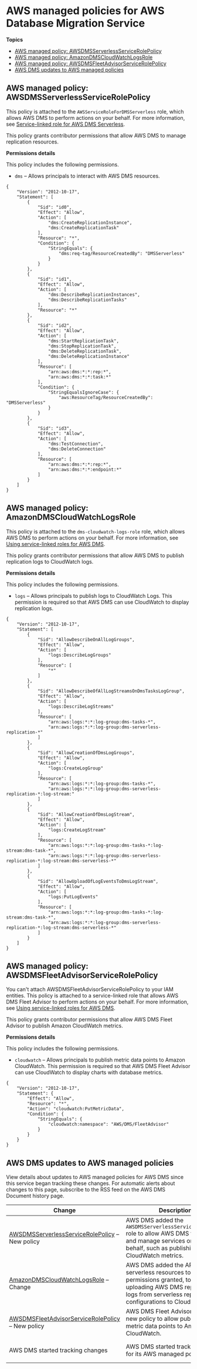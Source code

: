 # AWS managed policies for AWS Database Migration Service<a name="security-iam-awsmanpol"></a>

**Topics**
+ [AWS managed policy: AWSDMSServerlessServiceRolePolicy](#security-iam-awsmanpol-AWSDMSServerlessServiceRolePolicy)
+ [AWS managed policy: AmazonDMSCloudWatchLogsRole](#security-iam-awsmanpol-AmazonDMSCloudWatchLogsRole)
+ [AWS managed policy: AWSDMSFleetAdvisorServiceRolePolicy](#security-iam-awsmanpol-AWSDMSFleetAdvisorServiceRolePolicy)
+ [AWS DMS updates to AWS managed policies](#security-iam-awsmanpol-updates)

## AWS managed policy: AWSDMSServerlessServiceRolePolicy<a name="security-iam-awsmanpol-AWSDMSServerlessServiceRolePolicy"></a>

This policy is attached to the `AWSServiceRoleForDMSServerless` role, which allows AWS DMS to perform actions on your behalf\. For more information, see [Service\-linked role for AWS DMS Serverless](slr-services-sl.md)\.

This policy grants contributor permissions that allow AWS DMS to manage replication resources\.

**Permissions details**

This policy includes the following permissions\.
+ `dms` – Allows principals to interact with AWS DMS resources\.

```
{
    "Version": "2012-10-17",
    "Statement": [
        {
            "Sid": "id0",
            "Effect": "Allow",
            "Action": [
                "dms:CreateReplicationInstance",
                "dms:CreateReplicationTask"
            ],
            "Resource": "*",
            "Condition": {
                "StringEquals": {
                    "dms:req-tag/ResourceCreatedBy": "DMSServerless"
                }
            }
        },
        {
            "Sid": "id1",
            "Effect": "Allow",
            "Action": [
                "dms:DescribeReplicationInstances",
                "dms:DescribeReplicationTasks"
            ],
            "Resource": "*"
        },
        {
            "Sid": "id2",
            "Effect": "Allow",
            "Action": [
                "dms:StartReplicationTask",
                "dms:StopReplicationTask",
                "dms:DeleteReplicationTask",
                "dms:DeleteReplicationInstance"
            ],
            "Resource": [
                "arn:aws:dms:*:*:rep:*",
                "arn:aws:dms:*:*:task:*"
            ],
            "Condition": {
                "StringEqualsIgnoreCase": {
                    "aws:ResourceTag/ResourceCreatedBy": "DMSServerless"
                }
            }
        },
        {
            "Sid": "id3",
            "Effect": "Allow",
            "Action": [
                "dms:TestConnection",
                "dms:DeleteConnection"
            ],
            "Resource": [
                "arn:aws:dms:*:*:rep:*",
                "arn:aws:dms:*:*:endpoint:*"
            ]
        }
    ]
}
```

## AWS managed policy: AmazonDMSCloudWatchLogsRole<a name="security-iam-awsmanpol-AmazonDMSCloudWatchLogsRole"></a>

This policy is attached to the `dms-cloudwatch-logs-role` role, which allows AWS DMS to perform actions on your behalf\. For more information, see [Using service\-linked roles for AWS DMS](using-service-linked-roles.md)\.

This policy grants contributor permissions that allow AWS DMS to publish replication logs to CloudWatch logs\.

**Permissions details**

This policy includes the following permissions\.




+ `logs` – Allows principals to publish logs to CloudWatch Logs\. This permission is required so that AWS DMS can use CloudWatch to display replication logs\.



```
{
    "Version": "2012-10-17",
    "Statement": [
        {
            "Sid": "AllowDescribeOnAllLogGroups",
            "Effect": "Allow",
            "Action": [
                "logs:DescribeLogGroups"
            ],
            "Resource": [
                "*"
            ]
        },
        {
            "Sid": "AllowDescribeOfAllLogStreamsOnDmsTasksLogGroup",
            "Effect": "Allow",
            "Action": [
                "logs:DescribeLogStreams"
            ],
            "Resource": [
                "arn:aws:logs:*:*:log-group:dms-tasks-*",
                "arn:aws:logs:*:*:log-group:dms-serverless-replication-*"
            ]
        },
        {
            "Sid": "AllowCreationOfDmsLogGroups",
            "Effect": "Allow",
            "Action": [
                "logs:CreateLogGroup"
            ],
            "Resource": [
                "arn:aws:logs:*:*:log-group:dms-tasks-*",
                "arn:aws:logs:*:*:log-group:dms-serverless-replication-*:log-stream:"
            ]
        },
        {
            "Sid": "AllowCreationOfDmsLogStream",
            "Effect": "Allow",
            "Action": [
                "logs:CreateLogStream"
            ],
            "Resource": [
                "arn:aws:logs:*:*:log-group:dms-tasks-*:log-stream:dms-task-*",
                "arn:aws:logs:*:*:log-group:dms-serverless-replication-*:log-stream:dms-serverless-*"
            ]
        },
        {
            "Sid": "AllowUploadOfLogEventsToDmsLogStream",
            "Effect": "Allow",
            "Action": [
                "logs:PutLogEvents"
            ],
            "Resource": [
                "arn:aws:logs:*:*:log-group:dms-tasks-*:log-stream:dms-task-*",
                "arn:aws:logs:*:*:log-group:dms-serverless-replication-*:log-stream:dms-serverless-*"
            ]
        }
    ]
}
```

## AWS managed policy: AWSDMSFleetAdvisorServiceRolePolicy<a name="security-iam-awsmanpol-AWSDMSFleetAdvisorServiceRolePolicy"></a>





You can't attach AWSDMSFleetAdvisorServiceRolePolicy to your IAM entities\. This policy is attached to a service\-linked role that allows AWS DMS Fleet Advisor to perform actions on your behalf\. For more information, see [Using service\-linked roles for AWS DMS](using-service-linked-roles.md)\.



This policy grants contributor permissions that allow AWS DMS Fleet Advisor to publish Amazon CloudWatch metrics\.



**Permissions details**

This policy includes the following permissions\.




+ `cloudwatch` – Allows principals to publish metric data points to Amazon CloudWatch\. This permission is required so that AWS DMS Fleet Advisor can use CloudWatch to display charts with database metrics\.



```
{
    "Version": "2012-10-17",
    "Statement": {
        "Effect": "Allow",
        "Resource": "*",
        "Action": "cloudwatch:PutMetricData",
        "Condition": {
            "StringEquals": {
                "cloudwatch:namespace": "AWS/DMS/FleetAdvisor"
            }
        }
    }
}
```





## AWS DMS updates to AWS managed policies<a name="security-iam-awsmanpol-updates"></a>



View details about updates to AWS managed policies for AWS DMS since this service began tracking these changes\. For automatic alerts about changes to this page, subscribe to the RSS feed on the AWS DMS Document history page\.




| Change | Description | Date | 
| --- | --- | --- | 
|  [AWSDMSServerlessServiceRolePolicy](#security-iam-awsmanpol-AWSDMSServerlessServiceRolePolicy) – New policy  |  AWS DMS added the `AWSDMSServerlessServiceRolePolicy` role to allow AWS DMS to create and manage services on your behalf, such as publishing Amazon CloudWatch metrics\.  | May 22, 2023 | 
|  [AmazonDMSCloudWatchLogsRole](#security-iam-awsmanpol-AmazonDMSCloudWatchLogsRole) – Change  |  AWS DMS added the ARN for serverless resources to each of the permissions granted, to allow uploading AWS DMS replication logs from serverless replication configurations to CloudWatch Logs\.  | May 22, 2023 | 
|  [AWSDMSFleetAdvisorServiceRolePolicy](#security-iam-awsmanpol-AWSDMSFleetAdvisorServiceRolePolicy) – New policy  |  AWS DMS Fleet Advisor added a new policy to allow publishing metric data points to Amazon CloudWatch\.  | March 6, 2023 | 
|  AWS DMS started tracking changes  |  AWS DMS started tracking changes for its AWS managed policies\.  | March 6, 2023 | 